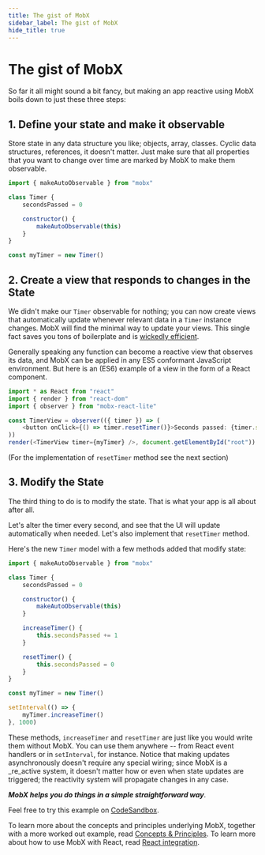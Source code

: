 ```yaml
---
title: The gist of MobX
sidebar_label: The gist of MobX
hide_title: true
---
```


# The gist of MobX

So far it all might sound a bit fancy, but making an app reactive using MobX boils down to just these three steps:

## 1. Define your state and make it observable

Store state in any data structure you like; objects, array, classes.
Cyclic data structures, references, it doesn't matter.
Just make sure that all properties that you want to change over time are marked by MobX to make them observable.

```javascript
import { makeAutoObservable } from "mobx"

class Timer {
    secondsPassed = 0

    constructor() {
        makeAutoObservable(this)
    }
}

const myTimer = new Timer()
```

## 2. Create a view that responds to changes in the State

We didn't make our `Timer` observable for nothing;
you can now create views that automatically update whenever relevant data in a `Timer` instance changes.
MobX will find the minimal way to update your views.
This single fact saves you tons of boilerplate and is [wickedly efficient](https://mendix.com/tech-blog/making-react-reactive-pursuit-high-performing-easily-maintainable-react-apps/).

Generally speaking any function can become a reactive view that observes its data, and MobX can be applied in any ES5 conformant JavaScript environment.
But here is an (ES6) example of a view in the form of a React component.

```javascript
import * as React from "react"
import { render } from "react-dom"
import { observer } from "mobx-react-lite"

const TimerView = observer(({ timer }) => (
    <button onClick={() => timer.resetTimer()}>Seconds passed: {timer.secondsPassed}</button>
))
render(<TimerView timer={myTimer} />, document.getElementById("root"))
```

(For the implementation of `resetTimer` method see the next section)

## 3. Modify the State

The third thing to do is to modify the state.
That is what your app is all about after all.

Let's alter the timer every second, and see that the UI will update automatically when needed. Let's also implement that `resetTimer` method.

Here's the new `Timer` model with a few methods added that modify state:

```javascript
import { makeAutoObservable } from "mobx"

class Timer {
    secondsPassed = 0

    constructor() {
        makeAutoObservable(this)
    }

    increaseTimer() {
        this.secondsPassed += 1
    }

    resetTimer() {
        this.secondsPassed = 0
    }
}

const myTimer = new Timer()

setInterval(() => {
    myTimer.increaseTimer()
}, 1000)
```

These methods, `increaseTimer` and `resetTimer` are just like you would write them without MobX. You can use them anywhere -- from React event handlers or in `setInterval`, for instance.
Notice that making updates asynchronously doesn't require any special wiring; since MobX is a \_re_active system, it doesn't matter how or even when state updates are triggered; the reactivity system will propagate changes in any case.

**_MobX helps you do things in a simple straightforward way_**.

Feel free to try this example on [CodeSandbox](https://codesandbox.io/s/the-gist-of-mobx-piqqp?file=/src/index.js).

To learn more about the concepts and principles underlying MobX, together with a more worked out example, read [Concepts & Principles](concepts.md). To learn more
about how to use MobX with React, read [React integration](../react/react-integration.md).
